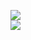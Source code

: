 [![](https://img.shields.io/badge/Made%20With-Github%20Spray-lightgrey.svg?style=for-the-badge&logo=github)](https://github.com/Annihil/github-spray#11431)  
[![](https://i.imgur.com/2DrTn0Z.gif)](https://github.com/Annihil/github-spray)